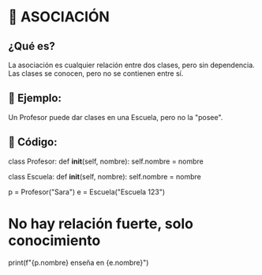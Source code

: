 # 📁 ASOCIACIÓN 
## ¿Qué es?
La asociación es cualquier relación entre dos clases, pero sin dependencia. Las clases se conocen, pero no se contienen entre sí.

## 🧠 Ejemplo:
Un Profesor puede dar clases en una Escuela, pero no la "posee".

## 🧪 Código:

class Profesor:
    def __init__(self, nombre):
        self.nombre = nombre

class Escuela:
    def __init__(self, nombre):
        self.nombre = nombre

p = Profesor("Sara")
e = Escuela("Escuela 123")
# No hay relación fuerte, solo conocimiento
print(f"{p.nombre} enseña en {e.nombre}")